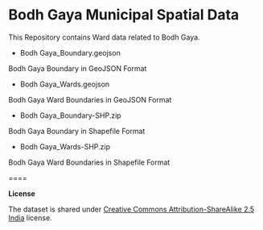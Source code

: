 Bodh Gaya Municipal Spatial Data
====

This Repository contains Ward data related to Bodh Gaya.

* Bodh Gaya_Boundary.geojson

Bodh Gaya Boundary in GeoJSON Format

* Bodh Gaya_Wards.geojson

Bodh Gaya Ward Boundaries in GeoJSON Format

* Bodh Gaya_Boundary-SHP.zip

Bodh Gaya Boundary in Shapefile Format

* Bodh Gaya_Wards-SHP.zip

Bodh Gaya Ward Boundaries in Shapefile Format


====

**License**

The dataset is shared under [Creative Commons Attribution-ShareAlike 2.5 India](http://creativecommons.org/licenses/by-sa/2.5/in/) license.